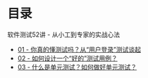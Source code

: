 # 目录

软件测试52讲 - 从小工到专家的实战心法
- [01 - 你真的懂测试吗？从“用户登录”测试谈起](001.md)
- [02 - 如何设计一个“好的”测试用例？](002.md)
- [03 - 什么是单元测试？如何做好单元测试？](003.md)